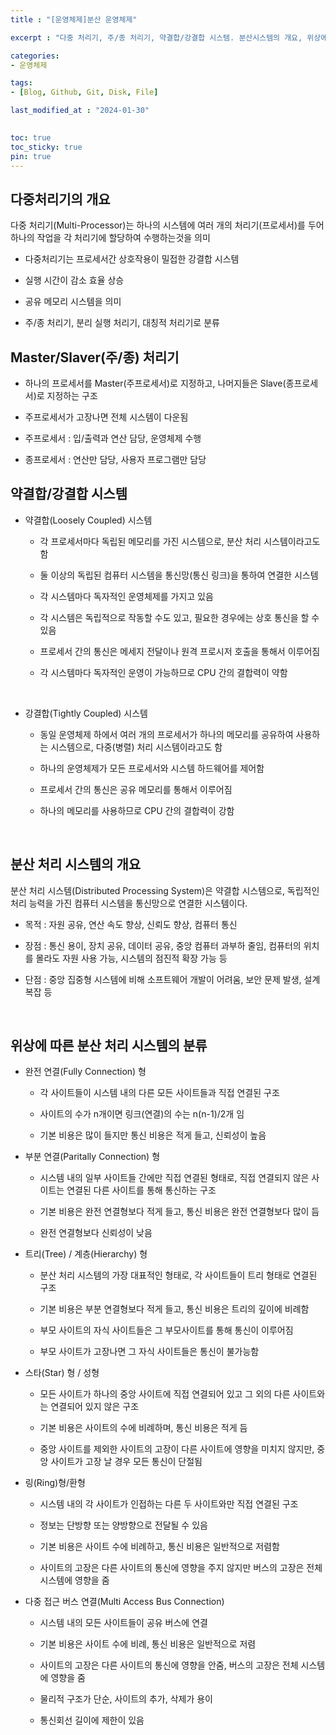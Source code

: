 ```yaml
---
title : "[운영체제]분산 운영체제"

excerpt : "다중 처리기, 주/종 처리기, 약결합/강결합 시스템. 분산시스템의 개요, 위상에 따른 분산 처리 시스템의 분류"

categories:
- 운영체제

tags: 
- [Blog, Github, Git, Disk, File]

last_modified_at : "2024-01-30"
  

toc: true
toc_sticky: true
pin: true
---
```


## **다중처리기의 개요**

다중 처리기(Multi-Processor)는 하나의 시스템에 여러 개의 처리기(프로세서)를 두어 하나의 작업을 각 처리기에 할당하여 수행하는것을 의미

- 다중처리기는 프로세서간 상호작용이 밀접한 강결합 시스템

- 실행 시간이 감소 효율 상승

- 공유 메모리 시스템을 의미

- 주/종 처리기, 분리 실행 처리기, 대칭적 처리기로 분류



## **Master/Slaver(주/종) 처리기**

  - 하나의 프로세서를 Master(주프로세서)로 지정하고, 나머지들은 Slave(종프로세서)로 지정하는 구조

  - 주프로세서가 고장나면 전체 시스템이 다운됨

  - 주프로세서 : 입/출력과 연산 담당, 운영체제 수행

  - 종프로세서 : 연산만 담당, 사용자  프로그램만 담당


## **약결합/강결합 시스템**

 - 약결합(Loosely Coupled) 시스템

   - 각 프로세서마다 독립된 메모리를 가진 시스템으로, 분산 처리 시스템이라고도 함

   - 둘 이상의 독립된 컴퓨터 시스템을 통신망(통신 링크)을 통하여 연결한 시스템

   - 각 시스템마다 독자적인 운영체제를 가지고 있음

   - 각 시스템은 독립적으로 작동할 수도 있고, 필요한 경우에는 상호 통신을 할 수 있음

   - 프로세서 간의 통신은 메세지 전달이나 원격 프로시저 호출을 통해서 이루어짐

   - 각 시스템마다 독자적인 운영이 가능하므로 CPU 간의 결합력이 약함

<br/>

 - 강결합(Tightly Coupled) 시스템

   - 동일 운영체제 하에서 여러 개의 프로세서가 하나의 메모리를 공유하여 사용하는 시스템으로, 다중(병렬) 처리 시스템이라고도 함

   - 하나의 운영체제가 모든 프로세서와 시스템 하드웨어를 제어함

   - 프로세서 간의 통신은 공유 메모리를 통해서 이루어짐

   - 하나의 메모리를 사용하므로 CPU 간의 결합력이 강함

<br/>

## **분산 처리 시스템의 개요**

분산 처리 시스템(Distributed Processing System)은 약결합 시스템으로, 독립적인 처리 능력을 가진 컴퓨터 시스템을 통신망으로 연결한 시스템이다.


 - 목적 : 자원 공유, 연산 속도 향상, 신뢰도 향상, 컴퓨터 통신

 - 장점 : 통신 용이, 장치 공유, 데이터 공유, 중앙 컴퓨터 과부하 줄임, 컴퓨터의 위치를 몰라도 자원 사용 가능, 시스템의 점진적 확장 가능 등

  - 단점 : 중앙 집중형 시스템에 비해 소프트웨어 개발이 어려움, 보안 문제 발생, 설계 복잡 등

<br/>

## **위상에 따른 분산 처리 시스템의 분류**

- 완전 연결(Fully Connection) 형

  - 각 사이트들이 시스템 내의 다른 모든 사이트들과 직접 연결된 구조

  - 사이트의 수가 n개이면 링크(연결)의 수는 n(n-1)/2개 임

  - 기본 비용은 많이 들지만 통신 비용은 적게 들고, 신뢰성이 높음

- 부분 연결(Paritally Connection) 형

  - 시스템 내의 일부 사이트들 간에만 직접 연결된 형태로, 직접 연결되지 않은 사이트는 연결된 다른 사이트를 통해 통신하는 구조

  - 기본 비용은 완전 연결형보다 적게 들고, 통신 비용은 완전 연결형보다 많이 듬

  - 완전 연결형보다 신뢰성이 낮음

- 트리(Tree) / 계층(Hierarchy) 형

  - 분산 처리 시스템의 가장 대표적인 형태로, 각 사이트들이 트리 형태로 연결된 구조
 
  - 기본 비용은 부분 연결형보다 적게 들고, 통신 비용은 트리의 깊이에 비례함

  - 부모 사이트의 자식 사이트들은 그 부모사이트를 통해 통신이 이루어짐

  - 부모 사이트가 고장나면 그 자식 사이트들은 통신이 불가능함

- 스타(Star) 형 / 성형

  - 모든 사이트가 하나의 중앙 사이트에 직접 연결되어 있고 그 외의 다른 사이트와는 연결되어 있지 않은 구조

  - 기본 비용은 사이트의 수에 비례하며, 통신 비용은 적게 듬

  - 중앙 사이트를 제외한 사이트의 고장이 다른 사이트에 영향을 미치지 않지만, 중앙 사이트가 고장 날 경우 모든 통신이 단절됨

- 링(Ring)형/환형

  - 시스템 내의 각 사이트가 인접하는 다른 두 사이트와만 직접 연결된 구조

  - 정보는 단방향 또는 양방향으로 전달될 수 있음

  - 기본 비용은 사이트 수에 비례하고, 통신 비용은 일반적으로 저렴함

  - 사이트의 고장은 다른 사이트의 통신에 영향을 주지 않지만 버스의 고장은 전체 시스템에 영향을 줌

- 다중 접근 버스 연결(Multi Access Bus Connection)

  - 시스템 내의 모든 사이트들이 공유 버스에 연결
  
  - 기본 비용은 사이트 수에 비례, 통신 비용은 일반적으로 저렴
  
  - 사이트의 고장은 다른 사이트의 통신에 영향을 안줌, 버스의 고장은 전체 시스템에 영향을 줌

  - 물리적 구조가 단순, 사이트의 추가, 삭제가 용이
  
  - 통신회선 길이에 제한이 있음 